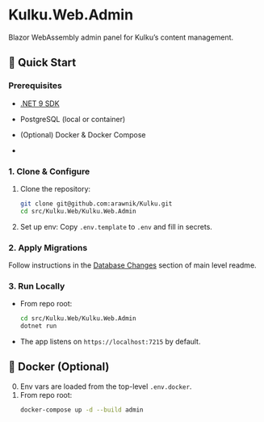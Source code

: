 ﻿# Kulku.Web.Admin

Blazor WebAssembly admin panel for Kulku’s content management.


## 🚀 Quick Start

### Prerequisites
- [.NET 9 SDK](https://dotnet.microsoft.com/download/dotnet/9.0)  
- PostgreSQL (local or container)  
- (Optional) Docker & Docker Compose  

- 
### 1. Clone & Configure

1. Clone the repository:
   ```bash
   git clone git@github.com:arawnik/Kulku.git
   cd src/Kulku.Web/Kulku.Web.Admin
   ```

2. Set up env:
   Copy `.env.template` to `.env` and fill in secrets.


### 2. Apply Migrations

Follow instructions in the [Database Changes](../../../README.md#-database-changes) section of main level readme.


### 3. Run Locally

- From repo root:
   ```bash
   cd src/Kulku.Web/Kulku.Web.Admin
   dotnet run
   ```
- The app listens on `https://localhost:7215` by default.


## 🐳 Docker (Optional)

0. Env vars are loaded from the top-level `.env.docker`.
1. From repo root:
   ```bash
   docker-compose up -d --build admin
   ```
